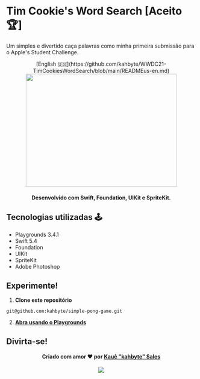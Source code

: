 # Tim Cookie's Word Search [Aceito 🏆] 

Um simples e divertido caça palavras como minha primeira submissão para o Apple's Student Challenge. 

<div align = "center">
[English 🇺🇸](https://github.com/kahbyte/WWDC21-TimCookiesWordSearch/blob/main/READMEus-en.md)

<img src="https://i.pinimg.com/originals/68/d0/9b/68d09b3c223fc141f82e3697c689ad2b.png" width="400" height="300" />

<h4>Desenvolvido com Swift, Foundation, UIKit e SpriteKit.</h4>
</div>

## Tecnologias utilizadas 🕹

* Playgrounds 3.4.1
* Swift 5.4
* Foundation
* UIKit
* SpriteKit
* Adobe Photoshop

## Experimente! 
1. **Clone este repositório**

```shell
git@github.com:kahbyte/simple-pong-game.git
```

2. [**Abra usando o Playgrounds**](https://apps.apple.com/app/id1496833156)



## Divirta-se!
<h4 align="center">
    Criado com amor ❤️ por <a href="https://www.linkedin.com/in/kahbyte/"> Kauê "kahbyte" Sales </a>
</h4>

<div align = "center">
<img src="https://i.pinimg.com/originals/67/25/13/672513b759433b125597e0ea7528e1d4.png"/>
</div>
